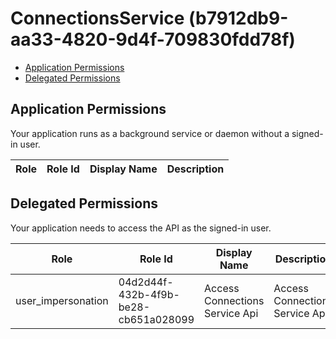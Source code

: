 # ConnectionsService (b7912db9-aa33-4820-9d4f-709830fdd78f)
- [Application Permissions](#application-permissions)
- [Delegated Permissions](#delegated-permissions)

## Application Permissions
Your application runs as a background service or daemon without a signed-in user.

| Role | Role Id | Display Name | Description |
|---|---|---|---|

## Delegated Permissions
Your application needs to access the API as the signed-in user. 

| Role | Role Id | Display Name | Description |
|---|---|---|---|
| user_impersonation | 04d2d44f-432b-4f9b-be28-cb651a028099 | Access Connections Service Api | Access Connections Service Api |

